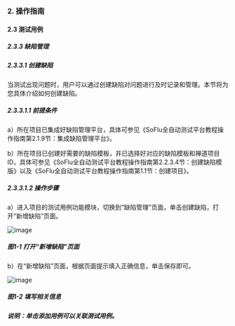 ### 2. 操作指南

#### 2.3 测试用例

##### 2.3.3 缺陷管理

##### 2.3.3.1 创建缺陷

当测试出现问题时，用户可以通过创建缺陷对问题进行及时记录和管理。本节将为您具体介绍如何创建缺陷。

##### 2.3.3.1.1 前提条件

a）所在项目已集成好缺陷管理平台，具体可参见《SoFlu全自动测试平台教程操作指南第2.1.9节：集成缺陷管理平台》。

b）所在项目已创建好需要的缺陷模板，并已选择好对应的缺陷模板和禅道项目ID，具体可参见《SoFlu全自动测试平台教程操作指南第2.2.3.4节：创建缺陷模版》以及《SoFlu全自动测试平台教程操作指南第1.1节：创建项目》。 

##### 2.3.3.1.2 操作步骤

a）进入项目的测试用例功能模块，切换到“缺陷管理”页面，单击创建缺陷，打开“新增缺陷”页面。

![image](https://user-images.githubusercontent.com/79617492/186385514-584069f5-7ff8-4c3c-b9da-d107788b2bb7.png)

##### 图1-1 打开“新增缺陷”页面

b）在“新增缺陷”页面，根据页面提示填入正确信息，单击保存即可。

![image](https://user-images.githubusercontent.com/79617492/186385531-19d3d7ad-6246-4374-bf0d-53eb196d8dd0.png)

##### 图1-2 填写相关信息

##### 说明：单击添加用例可以关联测试用例。

